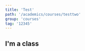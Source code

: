 ```yaml
---
title: 'Test'
path: '/academics/courses/testtwo'
group: 'courses'
tag: '12345'
---
```


## I'm a class